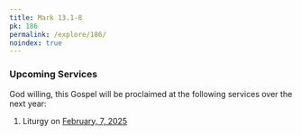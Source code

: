 ```yaml
---
title: Mark 13.1-8
pk: 186
permalink: /explore/186/
noindex: true
---
```


### Upcoming Services

God willing, this Gospel will be proclaimed at the following services over the next year:


1. Liturgy on [February,  7, 2025](https://orthocal.info/readings/gregorian/2025/02/07/)
